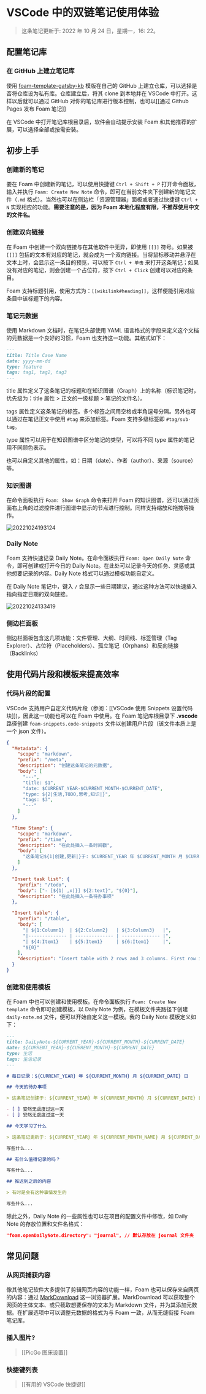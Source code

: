 # VSCode 中的双链笔记使用体验

> 这条笔记更新于: 2022 年 10 月 24 日，星期一，16: 22。

## 配置笔记库

### 在 GitHub 上建立笔记库

使用 [foam-template-gatsby-kb](https://github.com/hikerpig/foam-template-gatsby-kb) 模版在自己的 GitHub 上建立仓库，可以选择是否将仓库设为私有库。仓库建立后，将其 clone 到本地并在 VSCode 中打开。这样以后就可以通过 GitHub 对你的笔记库进行版本控制，也可以[[通过 Github Pages 发布 Foam 笔记]]

在 VSCode 中打开笔记库根目录后，软件会自动提示安装 Foam 和其他推荐的扩展，可以选择全部或按需安装。

## 初步上手

### 创建新的笔记

要在 Foam 中创建新的笔记，可以使用快捷键 `Ctrl + Shift + P` 打开命令面板，输入并执行 `Foam: Create New Note` 命令，即可在当前文件夹下创建新的笔记文件（`.md` 格式）。当然也可以在侧边栏「资源管理器」面板或者通过快捷键 `Ctrl + N` 实现相应的功能。**需要注意的是，因为 Foam 本地化程度有限，不推荐使用中文的文件名。**

### 创建双向链接

在 Foam 中创建一个双向链接与在其他软件中无异，即使用 `[[]]` 符号。如果被 `[[]]` 包括的文本有对应的笔记，就会成为一个双向链接。当将鼠标移动并悬浮在文本上时，会显示这一条目的预览，可以按下 `Ctrl + 单击` 来打开这条笔记；如果没有对应的笔记，则会创建一个占位符，按下 `Ctrl + Click` 创建可以对应的条目。

Foam 支持标题引用，使用方式为：`[[wikilink#heading]]`，这样便能引用对应条目中该标题下的内容。

### 笔记元数据

使用 Markdown 文档时，在笔记头部使用 YAML 语言格式的字段来定义这个文档的元数据是一个良好的习惯，Foam 也支持这一功能。其格式如下：

```md
---
title: Title Case Name
date: yyyy-mm-dd
type: feature
tags: tag1, tag2, tag3
---
```

title 属性定义了这条笔记的标题和在知识图谱（Graph）上的名称（标识笔记时，优先级为：title 属性 > 正文的一级标题 > 笔记的文件名）。

tags 属性定义这条笔记的标签。多个标签之间用空格或半角逗号分隔。另外也可以通过在笔记正文中使用 `#tag` 来添加标签。Foam 支持多级标签即 `#tag/sub-tag`。

type 属性可以用于在知识图谱中区分笔记的类型，可以将不同 type 属性的笔记用不同颜色表示。

也可以自定义其他的属性，如：日期（date）、作者（author）、来源（source）等。

### 知识图谱

在命令面板执行 `Foam: Show Graph` 命令来打开 Foam 的知识图谱，还可以通过页面右上角的过滤控件进行图谱中显示的节点进行控制。同样支持缩放和拖拽等操作。

![20221024193124](https://raw.githubusercontent.com/chuenwei0129/my-picgo-repo/master/ts/20221024193124.png)

### Daily Note

Foam 支持快速记录 Daily Note。在命令面板执行 `Foam: Open Daily Note` 命令，即可创建或打开今日的 Daily Note。在此处可以记录今天的任务、灵感或其他想要记录的内容。Daily Note 格式可以通过模板功能自定义。

在 Daily Note 笔记中，键入 `/` 会显示一些日期建议，通过这种方法可以快速插入指向指定日期的双向链接。

![20221024133419](https://raw.githubusercontent.com/chuenwei0129/my-picgo-repo/master/ts/20221024133419.png)

### 侧边栏面板

侧边栏面板包含这几项功能：文件管理、大纲、时间线、标签管理（Tag Explorer）、占位符（Placeholders）、孤立笔记（Orphans）和反向链接（Backlinks）

## 使用代码片段和模板来提高效率

### 代码片段的配置

VSCode 支持用户自定义代码片段（参阅：[[VSCode 使用 Snippets 设置代码块]])，因此这一功能也可以在 Foam 中使用。在 Foam 笔记库根目录下 **.vscode** 路径创建 `foam-snippets.code-snippets` 文件以创建用户片段（该文件本质上是一个 json 文件）。

```json
{
  "Metadata": {
    "scope": "markdown",
    "prefix": "/meta",
    "description": "创建这条笔记的元数据",
    "body": [
      "---",
      "title: $1",
      "date: $CURRENT_YEAR-$CURRENT_MONTH-$CURRENT_DATE",
      "type: ${2|生活,TODO,思考,知识|}",
      "tags: $3",
      "---"
    ]
  },

  "Time Stamp": {
    "scope": "markdown",
    "prefix": "/time",
    "description": "在此处插入一条时间戳",
    "body": [
      "这条笔记${1|创建,更新|}于: $CURRENT_YEAR 年 $CURRENT_MONTH 月 $CURRENT_DATE 日，$CURRENT_DAY_NAME，$CURRENT_HOUR: $CURRENT_MINUTE。"
    ]
  },

  "Insert task list": {
    "prefix": "/todo",
    "body": ["- [${1| ,x|}] ${2:text}", "${0}"],
    "description": "在此处插入一条待办事项"
  },

  "Insert table": {
    "prefix": "/table",
    "body": [
      "| ${1:Column1}  | ${2:Column2}   | ${3:Column3}   |",
      "|-------------- | -------------- | -------------- |",
      "| ${4:Item1}    | ${5:Item1}     | ${6:Item1}     |",
      "${0}"
    ],
    "description": "Insert table with 2 rows and 3 columns. First row is heading."
  }
}
```

### 创建和使用模板

在 Foam 中也可以创建和使用模板。在命令面板执行 `Foam: Create New template` 命令即可创建模板，以 Daily Note 为例，在模板文件夹路径下创建 `daily-note.md` 文件，便可以开始自定义这一模板。我的 Daily Note 模板定义如下：

```md
---
title: DaiLyNote-${CURRENT_YEAR}-${CURRENT_MONTH}-${CURRENT_DATE}
date: ${CURRENT_YEAR}-${CURRENT_MONTH}-${CURRENT_DATE}
type: 生活
tags: 生活记录
---

# 每日记录：${CURRENT_YEAR} 年 ${CURRENT_MONTH} 月 ${CURRENT_DATE} 日

## 今天的待办事项

> 这条笔记创建于: ${CURRENT_YEAR} 年 ${CURRENT_MONTH} 月 ${CURRENT_DATE} 日，${CURRENT_DAY_NAME}，${CURRENT_HOUR}: $CURRENT_MINUTE。

- [ ] 安然无虞度过这一天
- [ ] 安然无虞度过这一天

## 今天学习了什么

> 这条笔记更新于: ${CURRENT_YEAR} 年 ${CURRENT_MONTH_NAME} 月 ${CURRENT_DATE} 日，${CURRENT_DAY_NAME}，${CURRENT_HOUR}: $CURRENT_MINUTE。

写些什么...

## 有什么值得记录的吗？

写些什么...

## 推迟到之后的内容

> 有时是会有这种事情发生的

写些什么...
```

除此之外，Daily Note 的一些属性也可以在项目的配置文件中修改，如 Daily Note 的存放位置和文件名格式：

```json
"foam.openDailyNote.directory": "journal", // 默认存放在 journal 文件夹
```

## 常见问题

### 从网页捕获内容

像其他笔记软件大多提供了剪辑网页内容的功能一样，Foam 也可以保存来自网页的内容：通过 [MarkDownload](https://github.com/deathau/markdownload) 这一浏览器扩展。MarkDownload 可以获取整个网页的主体文本、或只截取想要保存的文本为 Markdown 文件，并为其添加元数据。在扩展选项中可以调整元数据的格式为与 Foam 一致，从而无缝衔接 Foam 笔记库。

### 插入图片?

> [[PicGo 图床设置]]

### 快捷键列表

> [[有用的 VSCode 快捷键]]

[//begin]: # "Autogenerated link references for markdown compatibility"
[gh-pages]: ../others/gh-pages.md "通过 Github Pages 发布 Foam 笔记"
[snippets]: snippets.md "VSCode 使用 Snippets 设置代码块"
[pic-go]: ../others/pic-go.md "PicGo 图床设置"
[keybindings]: keybindings.md "常用的 VSCode 快捷键"
[//end]: # "Autogenerated link references"
